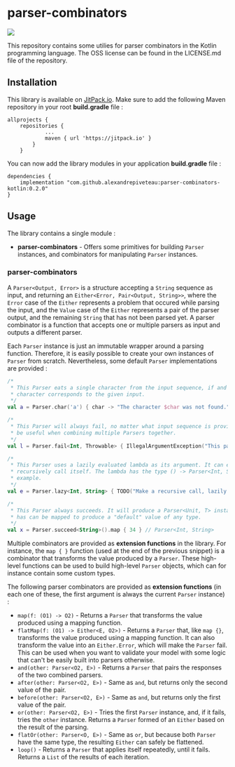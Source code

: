 # parser-combinators

[![](https://jitpack.io/v/alexandrepiveteau/parser-combinators-kotlin.svg)](https://jitpack.io/#alexandrepiveteau/parser-combinators-kotlin)

This repository contains some utilies for parser combinators in the Kotlin programming language.
The OSS license can be found in the LICENSE.md file of the repository.

## Installation
This library is available on [JitPack.io](https://jitpack.io/#alexandrepiveteau/parser-combinators-kotlin). Make
sure to add the following Maven repository in your root **build.gradle** file :

```
allprojects {
	repositories {
			...
			maven { url 'https://jitpack.io' }
		}
	}
```

You can now add the library modules in your application **build.gradle** file :

```
dependencies {
	implementation "com.github.alexandrepiveteau:parser-combinators-kotlin:0.2.0"
}
```

## Usage
The library contains a single module :

- **parser-combinators** - Offers some primitives for building `Parser` instances, and combinators for manipulating `Parser` instances.

### parser-combinators

A `Parser<Output, Error>` is a structure accepting a `String` sequence as input, and returning an `Either<Error, Pair<Output, String>>`, where the `Error` case of the `Either` represents a problem that occured while parsing the input, and the `Value` case of the `Either` represents a pair of the parser output, and the remaining `String` that has not been parsed yet. A parser combinator is a function that accepts one or multiple parsers as input and outputs a different parser.

Each `Parser` instance is just an immutable wrapper around a parsing function. Therefore, it is easily possible to create your own instances of `Parser` from scratch. Nevertheless, some default `Parser` implementations are provided :

```kotlin
/*
 * This Parser eats a single character from the input sequence, if and only if this
 * character corresponds to the given input.
 */
val a = Parser.char('a') { char -> "The character $char was not found." }

/*
 * This Parser will always fail, no matter what input sequence is provided to it. This can
 * be useful when combining multiple Parsers together.
 */
val l = Parser.fail<Int, Throwable> { IllegalArgumentException("This parser always fail.") }

/*
 * This Parser uses a lazily evaluated lambda as its argument. It can easily be used to
 * recursively call itself. The lambda has the type () -> Parser<Int, String> in this
 * example.
 */
val e = Parser.lazy<Int, String> { TODO("Make a recursive call, lazily evaluated.") }

/*
 * This Parser always succeeds. It will produce a Parser<Unit, T> instance, and therefore
 * has can be mapped to produce a "default" value of any type. 
 */
val x = Parser.succeed<String>().map { 34 } // Parser<Int, String>
```

Multiple combinators are provided as **extension functions** in the library. For instance, the `map { }` function (used at the end of the previous snippet) is a combinator that transforms the value produced by a `Parser`. These high-level functions can be used to build high-level `Parser` objects, which can for instance contain some custom types.

The following parser combinators are provided as **extension functions** (in each one of these, the first argument is always the current `Parser` instance) :

- `map(f: (O1) -> O2)` - Returns a `Parser` that transforms the value produced using a mapping function.
- `flatMap(f: (O1) -> Either<E, O2>)` - Returns a `Parser` that, like `map {}`, transforms the value produced using a mapping function. It can also transform the value into an `Either.Error`, which will make the `Parser` fail. This can be used when you want to validate your model with some logic that can't be easily built into parsers otherwise.
- `and(other: Parser<O2, E>)` - Returns a `Parser` that pairs the responses of the two combined parsers.
- `after(other: Parser<O2, E>)` - Same as `and`, but returns only the second value of the pair.
- `before(other: Parser<O2, E>)` - Same as `and`, but returns only the first value of the pair.
- `or(other: Parser<O2, E>)` - Tries the first `Parser` instance, and, if it fails, tries the `other` instance. Returns a `Parser` formed of an `Either` based on the result of the parsing.
- `flatOr(other: Parser<O, E>)` - Same as `or`, but because both `Parser` have the same type, the resulting `Either` can safely be flattened.
- `loop()` - Returns a `Parser` that applies itself repeatedly, until it fails. Returns a `List` of the results of each iteration.
